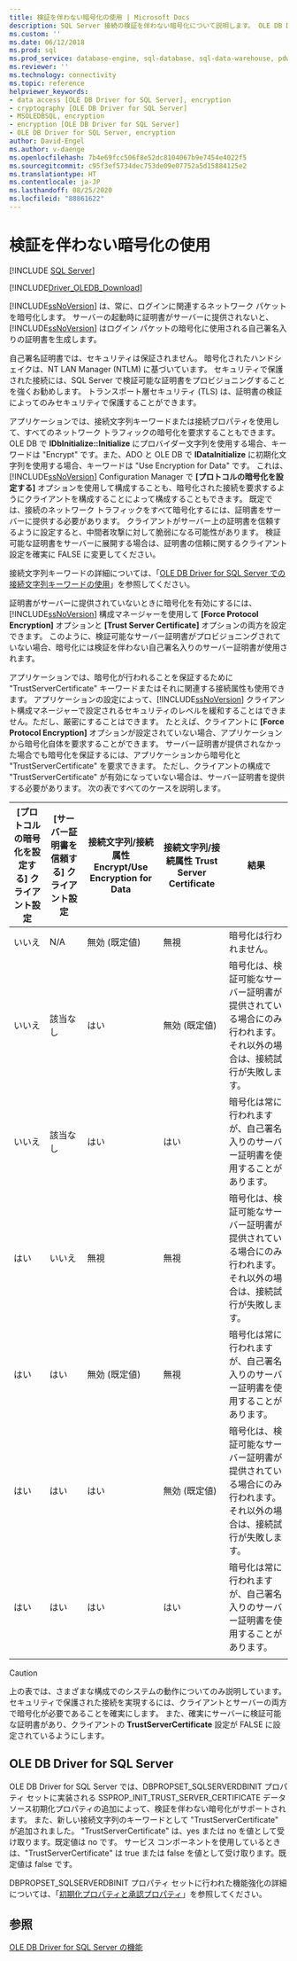 ```yaml
---
title: 検証を伴わない暗号化の使用 | Microsoft Docs
description: SQL Server 接続の検証を伴わない暗号化について説明します。 OLE DB Driver for SQL Server では、検証を伴わない暗号化がサポートされています。
ms.custom: ''
ms.date: 06/12/2018
ms.prod: sql
ms.prod_service: database-engine, sql-database, sql-data-warehouse, pdw
ms.reviewer: ''
ms.technology: connectivity
ms.topic: reference
helpviewer_keywords:
- data access [OLE DB Driver for SQL Server], encryption
- cryptography [OLE DB Driver for SQL Server]
- MSOLEDBSQL, encryption
- encryption [OLE DB Driver for SQL Server]
- OLE DB Driver for SQL Server, encryption
author: David-Engel
ms.author: v-daenge
ms.openlocfilehash: 7b4e69fcc506f8e52dc8104067b9e7454e4022f5
ms.sourcegitcommit: c95f3ef5734dec753de09e07752a5d15884125e2
ms.translationtype: HT
ms.contentlocale: ja-JP
ms.lasthandoff: 08/25/2020
ms.locfileid: "88861622"
---
```

# <a name="using-encryption-without-validation"></a>検証を伴わない暗号化の使用
[!INCLUDE [SQL Server](../../../includes/applies-to-version/sql-asdb-asdbmi-asa-pdw.md)]

[!INCLUDE[Driver_OLEDB_Download](../../../includes/driver_oledb_download.md)]

[!INCLUDE[ssNoVersion](../../../includes/ssnoversion-md.md)] は、常に、ログインに関連するネットワーク パケットを暗号化します。 サーバーの起動時に証明書がサーバーに提供されないと、[!INCLUDE[ssNoVersion](../../../includes/ssnoversion-md.md)] はログイン パケットの暗号化に使用される自己署名入りの証明書を生成します。  

自己署名証明書では、セキュリティは保証されません。 暗号化されたハンドシェイクは、NT LAN Manager (NTLM) に基づいています。 セキュリティで保護された接続には、SQL Server で検証可能な証明書をプロビジョニングすることを強くお勧めします。 トランスポート層セキュリティ (TLS) は、証明書の検証によってのみセキュリティで保護することができます。

アプリケーションでは、接続文字列キーワードまたは接続プロパティを使用して、すべてのネットワーク トラフィックの暗号化を要求することもできます。 OLE DB で **IDbInitialize::Initialize** にプロバイダー文字列を使用する場合、キーワードは "Encrypt" です。また、ADO と OLE DB で **IDataInitialize** に初期化文字列を使用する場合、キーワードは "Use Encryption for Data" です。 これは、[!INCLUDE[ssNoVersion](../../../includes/ssnoversion-md.md)] Configuration Manager で **[プロトコルの暗号化を設定する]** オプションを使用して構成することも、暗号化された接続を要求するようにクライアントを構成することによって構成することもできます。 既定では、接続のネットワーク トラフィックをすべて暗号化するには、証明書をサーバーに提供する必要があります。 クライアントがサーバー上の証明書を信頼するように設定すると、中間者攻撃に対して脆弱になる可能性があります。 検証可能な証明書をサーバーに展開する場合は、証明書の信頼に関するクライアント設定を確実に FALSE に変更してください。

接続文字列キーワードの詳細については、「[OLE DB Driver for SQL Server での接続文字列キーワードの使用](../../oledb/applications/using-connection-string-keywords-with-oledb-driver-for-sql-server.md )」を参照してください。  
  
 証明書がサーバーに提供されていないときに暗号化を有効にするには、[!INCLUDE[ssNoVersion](../../../includes/ssnoversion-md.md)] 構成マネージャーを使用して **[Force Protocol Encryption]** オプションと **[Trust Server Certificate]** オプションの両方を設定できます。 このように、検証可能なサーバー証明書がプロビジョニングされていない場合、暗号化には検証を伴わない自己署名入りのサーバー証明書が使用されます。  
  
 アプリケーションでは、暗号化が行われることを保証するために "TrustServerCertificate" キーワードまたはそれに関連する接続属性も使用できます。 アプリケーションの設定によって、[!INCLUDE[ssNoVersion](../../../includes/ssnoversion-md.md)] クライアント構成マネージャーで設定されるセキュリティのレベルを緩和することはできません。ただし、厳密にすることはできます。 たとえば、クライアントに **[Force Protocol Encryption]** オプションが設定されていない場合、アプリケーションから暗号化自体を要求することができます。 サーバー証明書が提供されなかった場合でも暗号化を保証するには、アプリケーションから暗号化と "TrustServerCertificate" を要求できます。 ただし、クライアントの構成で "TrustServerCertificate" が有効になっていない場合は、サーバー証明書を提供する必要があります。 次の表ですべてのケースを説明します。  
  
|[プロトコルの暗号化を設定する] クライアント設定|[サーバー証明書を信頼する] クライアント設定|接続文字列/接続属性 Encrypt/Use Encryption for Data|接続文字列/接続属性 Trust Server Certificate|結果|  
|----------------------------------------------|---------------------------------------------|------------------------------------------------------------------------------|----------------------------------------------------------------------|------------|  
|いいえ|N/A|無効 (既定値)|無視|暗号化は行われません。|  
|いいえ|該当なし|はい|無効 (既定値)|暗号化は、検証可能なサーバー証明書が提供されている場合にのみ行われます。それ以外の場合は、接続試行が失敗します。|  
|いいえ|該当なし|はい|はい|暗号化は常に行われますが、自己署名入りのサーバー証明書を使用することがあります。|  
|はい|いいえ|無視|無視|暗号化は、検証可能なサーバー証明書が提供されている場合にのみ行われます。それ以外の場合は、接続試行が失敗します。|  
|はい|はい|無効 (既定値)|無視|暗号化は常に行われますが、自己署名入りのサーバー証明書を使用することがあります。|  
|はい|はい|はい|無効 (既定値)|暗号化は、検証可能なサーバー証明書が提供されている場合にのみ行われます。それ以外の場合は、接続試行が失敗します。|  
|はい|はい|はい|はい|暗号化は常に行われますが、自己署名入りのサーバー証明書を使用することがあります。|  
||||||

> [!CAUTION]
> 上の表では、さまざまな構成でのシステムの動作についてのみ説明しています。 セキュリティで保護された接続を実現するには、クライアントとサーバーの両方で暗号化が必要であることを確実にします。 また、確実にサーバーに検証可能な証明書があり、クライアントの **TrustServerCertificate** 設定が FALSE に設定されているようにします。

## <a name="ole-db-driver-for-sql-server"></a>OLE DB Driver for SQL Server 
 OLE DB Driver for SQL Server では、DBPROPSET_SQLSERVERDBINIT プロパティ セットに実装される SSPROP_INIT_TRUST_SERVER_CERTIFICATE データ ソース初期化プロパティの追加によって、検証を伴わない暗号化がサポートされます。 また、新しい接続文字列のキーワードとして "TrustServerCertificate" が追加されました。 "TrustServerCertificate" は、yes または no を値として受け取ります。既定値は no です。 サービス コンポーネントを使用しているときは、"TrustServerCertificate" は true または false を値として受け取ります。既定値は false です。  
  
 DBPROPSET_SQLSERVERDBINIT プロパティ セットに行われた機能強化の詳細については、「[初期化プロパティと承認プロパティ](../../oledb/ole-db-data-source-objects/initialization-and-authorization-properties.md)」を参照してください。  

  
## <a name="see-also"></a>参照  
 [OLE DB Driver for SQL Server の機能](../../oledb/features/oledb-driver-for-sql-server-features.md)  
  
  
